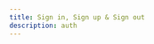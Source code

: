 ```yaml
---
title: Sign in, Sign up & Sign out
description: auth
---
```


<inline-fragment platform="js" src="~/lib/auth/fragments/js/emailpassword.md"></inline-fragment>